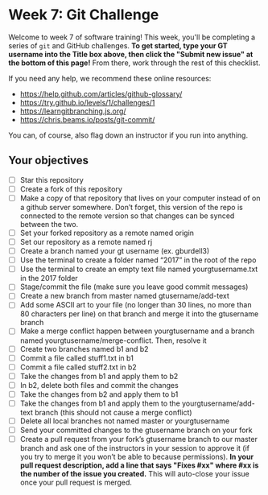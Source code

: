 # Week 7: Git Challenge

Welcome to week 7 of software training! This week, you'll be completing a series of `git` and GitHub challenges. **To get started, type your GT username into the Title box above, then click the "Submit new issue" at the bottom of this page!** From there, work through the rest of this checklist.

If you need any help, we recommend these online resources:
- https://help.github.com/articles/github-glossary/
- https://try.github.io/levels/1/challenges/1
- https://learngitbranching.js.org/
- https://chris.beams.io/posts/git-commit/

You can, of course, also flag down an instructor if you run into anything.

## Your objectives
- [ ] Star this repository
- [ ] Create a fork of this repository
- [ ] Make a copy of that repository that lives on your computer instead of on a github server somewhere. Don’t forget, this version of the repo is connected to the remote version so that changes can be synced between the two.
- [ ] Set your forked repository as a remote named origin
- [ ] Set our repository as a remote named rj
- [ ] Create a branch named your gt username (ex. gburdell3)
- [ ] Use the terminal to create a folder named “2017” in the root of the repo
- [ ] Use the terminal to create an empty text file named yourgtusername.txt in the 2017 folder
- [ ] Stage/commit the file (make sure you leave good commit messages)
- [ ] Create a new branch from master named gtusername/add-text
- [ ] Add some ASCII art to your file (no longer than 30 lines, no more than 80 characters per line) on that branch and merge it into the gtusername branch
- [ ] Make a merge conflict happen between yourgtusername and a branch named yourgtusername/merge-conflict. Then, resolve it
- [ ] Create two branches named b1 and b2
- [ ] Commit a file called stuff1.txt in b1
- [ ] Commit a file called stuff2.txt in b2
- [ ] Take the changes from b1 and apply them to b2
- [ ] In b2, delete both files and commit the changes
- [ ] Take the changes from b2 and apply them to b1
- [ ] Take the changes from b1 and apply them to the yourgtusername/add-text branch (this should not cause a merge conflict)
- [ ] Delete all local branches not named master or yourgtusername
- [ ] Send your committed changes to the gtusername branch on your fork
- [ ] Create a pull request from your fork’s gtusername branch to our master branch and ask one of the instructors in your session to approve it (if you try to merge it you won’t be able to because permissions). **In your pull request description, add a line that says "Fixes #xx" where #xx is the number of the issue you created.** This will auto-close your issue once your pull request is merged.
